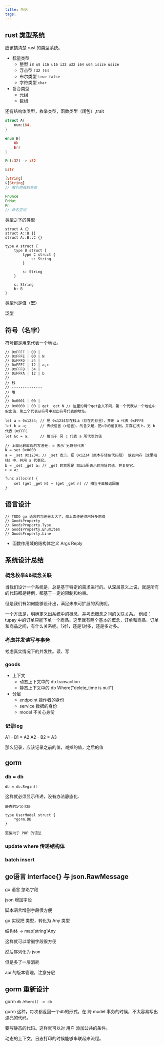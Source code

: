 ```yaml
---
title: 杂记
tags:
---
```


## rust 类型系统

应该搞清楚 rust 的类型系统。

- 标量类型
    - 整型 `i8 u8 i16 u16 i32 u32 i64 u64 isize usize`
    - 浮点型 `f32 f64`
    - 布尔类型 `true false`
    - 字符类型 `char`
- 复合类型
    - 元组
    - 数组

还有结构体类型，枚举类型，函数类型（闭包）,trait

```rust
struct A{
    num:i64,
}

enum B{
    Ok
    Err
}

Fn(i32) -> i32

&str

[String]
&[String]
// 解引用强制多态

FnOnce
FnMut
Fn
// 命名空间
```

类型之下的类型

```
struct A {}
struct A::B {}
struct A::B::C {}

type A struct {
    type B struct {
        type C struct {
            s: String
        }

        s: String
    }

    s: String
    b: B
}
```

类型也是值（宏）

泛型

## 符号（名字）

符号都是用来代表一个地址。

```
// 0xFFFF | 00 |
// 0xFFFE | 00 | N
// 0xFFFD | 34 |
// 0xFFFC | 12 | a,c
// 0xFFFB | 34 |
// 0xFFFA | 12 | b
//
// 栈
// --------------
// 堆
//
// 0x0001 | 00 |
// 0x0000 | 00 | get _get N // 这里的两个get含义不同，第一个代表从一个地址中取出值，第二个代表从符号中取出符号代表的地址。

let a = 0x1234; // 把 0x1234存在栈上（存在内存里），并用 a 代表 0xFFFE
let b = a;      // 传统语言（c语言），的含义是，把a中的值复制，并存在栈上。另 b 代表 0xFFFC
let &c = a;     // 相当于 另 c 代表 a 所代表的值

// 上面比较直观的写法是: = 表示`另符号代表`
N = set 0x0000
a = _set 0x1234; // _set 表示，把 0x1234（原本存储在代码段） 放到内存（这里指栈）中，并用 a 代表它。
b = _set _get a; // _get 的意思是 取出a所表示的地址的值，并复制它。
c = a;

func alloc(n) {
    set (get _get N) + (get _get n) // 相当于直接返回值
}

```

## 语言设计

```
// TODO go 语言的包还是太大了，向上面还是得用好多前缀
// GoodsProperty
// GoodsProperty.Type
// GoodsProperty.EnumItem
// GoodsProperty.Line
```

- 函数作用域的结构体定义 Args Reply

## 系统设计总结

### 概念枚举&&概念关联

当我们设计一个系统是，总是基于特定的需求进行的。从深层意义上说，就是所有的代码都是特例，都基于一定的限制和约束。

但是我们有如何能够设计出，满足未来可扩展的系统呢。

一个方法是，明确定义出系统中的概念，并考虑概念之间的关联关系。
例如：tupay 中的订单只能下单一个商品。这里就有两个基本的概念，订单和商品。订单和商品之间，有什么关系呢。1对1，还是1对多，还是多对多。

### 考虑并发读写与事务

考虑真实情况下的并发性。读、写

### goods

- 上下文
    - 动态上下文中的 db transaction
    - 静态上下文中的 db Where("delete_time is null")
- 分层
    - endpoint 操作者的身份
    - service 数据的身份
    - model 不关心身份

### 记录log

A1 - B1 = A2
A2 - B2 = A3

那么记录，应该记录之前的值，减掉的值，之后的值

## gorm


### db = db

```
db = db.Begin() 
```

这样就必须显示传递，没有办法静态化.
```
静态的定义代码

type UserModel struct {
    *gorm.DB
}

更偏向于 PHP 的语法
```

### update where 传递结构体

### batch insert

## go语言 interface{} 与 json.RawMessage

go 语言 忽略字段

json 增加字段

脚本语言增删字段很方便

go 实现把 类型，转化为 Any 类型

结构体 -> map[string]Any

这样就可以增删字段很方便

然后序列化为 json

但是多了一层消耗

api 的版本管理，注意分层

## gorm 重新设计

gorm `db.Where() -> db`

gorm 这种，每次都返回一个db的形式，在 跨 model 事务的时候，不太容易写出漂亮的代码。

要写静态的代码。这样就可以对 用户 添加公共的条件。

动态的上下文，日志打印的时候能够串联起来流程。
